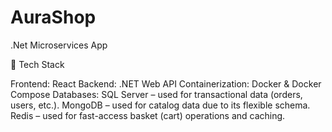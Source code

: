 # AuraShop

.Net Microservices App 

🔧 Tech Stack

Frontend: React
Backend: .NET Web API
Containerization: Docker & Docker Compose
Databases:
SQL Server – used for transactional data (orders, users, etc.).
MongoDB – used for catalog data due to its flexible schema.
Redis – used for fast-access basket (cart) operations and caching.

